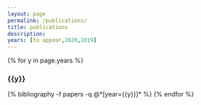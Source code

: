 ```yaml
---
layout: page
permalink: /publications/
title: publications
description: 
years: [to appear,2020,2019]
---
```


{% for y in page.years %}
  <h3 class="year">{{y}}</h3>
  {% bibliography -f papers -q @*[year={{y}}]* %}
{% endfor %}
